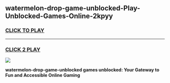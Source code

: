 
## watermelon-drop-game-unblocked-Play-Unblocked-Games-Online-2kpyy
<h3>
<a href="https://premium76.site?title=watermelon-drop-game-unblocked&ref=25A">CLICK TO PLAY</a></h3>
<hr>

<h3>
<a href="https://premium76.site?title=watermelon-drop-game-unblocked&ref=25A">CLICK 2 PLAY</a>
  
</h3>

<a href="https://premium76.site?title=watermelon-drop-game-unblocked&ref=25A"><img src="https://clearcache.store/games.png"></a>


**watermelon-drop-game-unblocked games unblocked: Your Gateway to Fun and Accessible Online Gaming**
